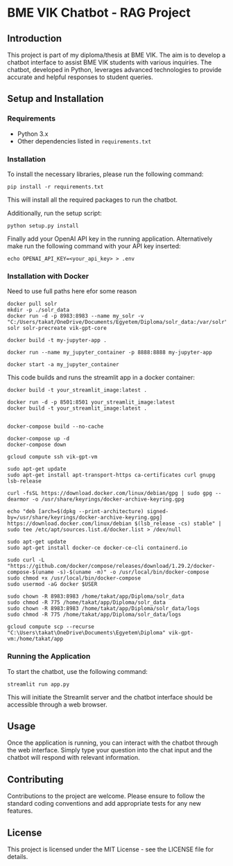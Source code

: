 
# BME VIK Chatbot - RAG Project

## Introduction
This project is part of my diploma/thesis at BME VIK. The aim is to develop a chatbot interface to assist BME VIK students with various inquiries. The chatbot, developed in Python, leverages advanced technologies to provide accurate and helpful responses to student queries.

## Setup and Installation

### Requirements
- Python 3.x
- Other dependencies listed in `requirements.txt`

### Installation
To install the necessary libraries, please run the following command:
```
pip install -r requirements.txt
```
This will install all the required packages to run the chatbot.

Additionally, run the setup script:
```
python setup.py install
```
Finally add your OpenAI API key in the running application.
Alternatively make run the following command with your API key inserted:
```
echo OPENAI_API_KEY=<your_api_key> > .env
```
### Installation with Docker
Need to use full paths here efor some reason
```shel
docker pull solr
mkdir -p ./solr_data
docker run -d -p 8983:8983 --name my_solr -v "C:/Users/takat/OneDrive/Documents/Egyetem/Diploma/solr_data:/var/solr" solr solr-precreate vik-gpt-core
```
```
docker build -t my-jupyter-app .
```

```
docker run --name my_jupyter_container -p 8888:8888 my-jupyter-app 
```
```
docker start -a my_jupyter_container
```
This code builds and runs the streamlit app in a docker container:
```
docker build -t your_streamlit_image:latest .

docker run -d -p 8501:8501 your_streamlit_image:latest
docker build -t your_streamlit_image:latest .


docker-compose build --no-cache

docker-compose up -d
docker-compose down

```


```
gcloud compute ssh vik-gpt-vm 

sudo apt-get update
sudo apt-get install apt-transport-https ca-certificates curl gnupg lsb-release

curl -fsSL https://download.docker.com/linux/debian/gpg | sudo gpg --dearmor -o /usr/share/keyrings/docker-archive-keyring.gpg

echo "deb [arch=$(dpkg --print-architecture) signed-by=/usr/share/keyrings/docker-archive-keyring.gpg] https://download.docker.com/linux/debian $(lsb_release -cs) stable" | sudo tee /etc/apt/sources.list.d/docker.list > /dev/null

sudo apt-get update
sudo apt-get install docker-ce docker-ce-cli containerd.io

sudo curl -L "https://github.com/docker/compose/releases/download/1.29.2/docker-compose-$(uname -s)-$(uname -m)" -o /usr/local/bin/docker-compose
sudo chmod +x /usr/local/bin/docker-compose
sudo usermod -aG docker $USER

sudo chown -R 8983:8983 /home/takat/app/Diploma/solr_data
sudo chmod -R 775 /home/takat/app/Diploma/solr_data
sudo chown -R 8983:8983 /home/takat/app/Diploma/solr_data/logs
sudo chmod -R 775 /home/takat/app/Diploma/solr_data/logs

gcloud compute scp --recurse "C:\Users\takat\OneDrive\Documents\Egyetem\Diploma" vik-gpt-vm:/home/takat/app

```

### Running the Application
To start the chatbot, use the following command:
```
streamlit run app.py
```
This will initiate the Streamlit server and the chatbot interface should be accessible through a web browser.

## Usage
Once the application is running, you can interact with the chatbot through the web interface. Simply type your question into the chat input and the chatbot will respond with relevant information.

## Contributing
Contributions to the project are welcome. Please ensure to follow the standard coding conventions and add appropriate tests for any new features.

## License
This project is licensed under the MIT License - see the LICENSE file for details.
